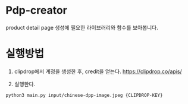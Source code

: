 # Pdp-creator
product detail page 생성에 필요한 라이브러리와 함수를 보아봅니다.

# 실행방법
1. clipdrop에서 계정을 생성한 후, credit을 얻는다.
https://clipdrop.co/apis/

2. 실행한다.
```
python3 main.py input/chinese-dpp-image.jpeg {CLIPDROP-KEY}
```
